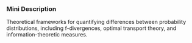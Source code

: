 ### Mini Description

Theoretical frameworks for quantifying differences between probability distributions, including f-divergences, optimal transport theory, and information-theoretic measures.
